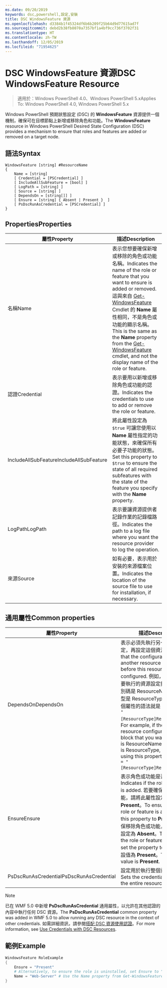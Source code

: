 ```yaml
---
ms.date: 09/20/2019
keywords: dsc,powershell,設定,安裝
title: DSC WindowsFeature 資源
ms.openlocfilehash: d3384b1f45324df6b6b209f25b64d9d77615ad7f
ms.sourcegitcommit: debd2b38fb8070a7357bf1a4bf9cc736f3702f31
ms.translationtype: HT
ms.contentlocale: zh-TW
ms.lasthandoff: 12/05/2019
ms.locfileid: "71954625"
---
```

# <a name="dsc-windowsfeature-resource"></a><span data-ttu-id="c1a5f-103">DSC WindowsFeature 資源</span><span class="sxs-lookup"><span data-stu-id="c1a5f-103">DSC WindowsFeature Resource</span></span>

> <span data-ttu-id="c1a5f-104">適用於：Windows PowerShell 4.0、Windows PowerShell 5.x</span><span class="sxs-lookup"><span data-stu-id="c1a5f-104">Applies To: Windows PowerShell 4.0, Windows PowerShell 5.x</span></span>

<span data-ttu-id="c1a5f-105">Windows PowerShell 預期狀態設定 (DSC) 的 **WindowsFeature** 資源提供一個機制，確保可在目標節點上新增或移除角色和功能。</span><span class="sxs-lookup"><span data-stu-id="c1a5f-105">The **WindowsFeature** resource in Windows PowerShell Desired State Configuration (DSC) provides a mechanism to ensure that roles and features are added or removed on a target node.</span></span>

## <a name="syntax"></a><span data-ttu-id="c1a5f-106">語法</span><span class="sxs-lookup"><span data-stu-id="c1a5f-106">Syntax</span></span>

```Syntax
WindowsFeature [string] #ResourceName
{
    Name = [string]
    [ Credential = [PSCredential] ]
    [ IncludeAllSubFeature = [bool] ]
    [ LogPath = [string] ]
    [ Source = [string] ]
    [ DependsOn = [string[]] ]
    [ Ensure = [string] { Absent | Present }  ]
    [ PsDscRunAsCredential = [PSCredential] ]
}
```

## <a name="properties"></a><span data-ttu-id="c1a5f-107">Properties</span><span class="sxs-lookup"><span data-stu-id="c1a5f-107">Properties</span></span>

|<span data-ttu-id="c1a5f-108">屬性</span><span class="sxs-lookup"><span data-stu-id="c1a5f-108">Property</span></span> |<span data-ttu-id="c1a5f-109">描述</span><span class="sxs-lookup"><span data-stu-id="c1a5f-109">Description</span></span> |
|---|---|
|<span data-ttu-id="c1a5f-110">名稱</span><span class="sxs-lookup"><span data-stu-id="c1a5f-110">Name</span></span> |<span data-ttu-id="c1a5f-111">表示您想要確保新增或移除的角色或功能名稱。</span><span class="sxs-lookup"><span data-stu-id="c1a5f-111">Indicates the name of the role or feature that you want to ensure is added or removed.</span></span> <span data-ttu-id="c1a5f-112">這與來自 [Get-WindowsFeature](/powershell/module/servermanager/Get-WindowsFeature) Cmdlet 的 **Name** 屬性相同，不是角色或功能的顯示名稱。</span><span class="sxs-lookup"><span data-stu-id="c1a5f-112">This is the same as the **Name** property from the [Get-WindowsFeature](/powershell/module/servermanager/Get-WindowsFeature) cmdlet, and not the display name of the role or feature.</span></span> |
|<span data-ttu-id="c1a5f-113">認證</span><span class="sxs-lookup"><span data-stu-id="c1a5f-113">Credential</span></span> |<span data-ttu-id="c1a5f-114">表示要用以新增或移除角色或功能的認證。</span><span class="sxs-lookup"><span data-stu-id="c1a5f-114">Indicates the credentials to use to add or remove the role or feature.</span></span> |
|<span data-ttu-id="c1a5f-115">IncludeAllSubFeature</span><span class="sxs-lookup"><span data-stu-id="c1a5f-115">IncludeAllSubFeature</span></span> |<span data-ttu-id="c1a5f-116">將此屬性設定為 `$true` 可讓您使用以 **Name** 屬性指定的功能狀態，來確保所有必要子功能的狀態。</span><span class="sxs-lookup"><span data-stu-id="c1a5f-116">Set this property to `$true` to ensure the state of all required subfeatures with the state of the feature you specify with the **Name** property.</span></span> |
|<span data-ttu-id="c1a5f-117">LogPath</span><span class="sxs-lookup"><span data-stu-id="c1a5f-117">LogPath</span></span> |<span data-ttu-id="c1a5f-118">表示要讓資源提供者記錄作業的記錄檔路徑。</span><span class="sxs-lookup"><span data-stu-id="c1a5f-118">Indicates the path to a log file where you want the resource provider to log the operation.</span></span> |
|<span data-ttu-id="c1a5f-119">來源</span><span class="sxs-lookup"><span data-stu-id="c1a5f-119">Source</span></span> |<span data-ttu-id="c1a5f-120">如有必要，表示用於安裝的來源檔案位置。</span><span class="sxs-lookup"><span data-stu-id="c1a5f-120">Indicates the location of the source file to use for installation, if necessary.</span></span> |

## <a name="common-properties"></a><span data-ttu-id="c1a5f-121">通用屬性</span><span class="sxs-lookup"><span data-stu-id="c1a5f-121">Common properties</span></span>

|<span data-ttu-id="c1a5f-122">屬性</span><span class="sxs-lookup"><span data-stu-id="c1a5f-122">Property</span></span> |<span data-ttu-id="c1a5f-123">描述</span><span class="sxs-lookup"><span data-stu-id="c1a5f-123">Description</span></span> |
|---|---|
|<span data-ttu-id="c1a5f-124">DependsOn</span><span class="sxs-lookup"><span data-stu-id="c1a5f-124">DependsOn</span></span> |<span data-ttu-id="c1a5f-125">表示必須先執行另一個資源的設定，再設定這個資源。</span><span class="sxs-lookup"><span data-stu-id="c1a5f-125">Indicates that the configuration of another resource must run before this resource is configured.</span></span> <span data-ttu-id="c1a5f-126">例如，如果第一個想要執行的資源設定指令碼區塊識別碼是 ResourceName，而其類型是 ResourceType，則使用這個屬性的語法就是 `DependsOn = "[ResourceType]ResourceName"`。</span><span class="sxs-lookup"><span data-stu-id="c1a5f-126">For example, if the ID of the resource configuration script block that you want to run first is ResourceName and its type is ResourceType, the syntax for using this property is `DependsOn = "[ResourceType]ResourceName"`.</span></span> |
|<span data-ttu-id="c1a5f-127">Ensure</span><span class="sxs-lookup"><span data-stu-id="c1a5f-127">Ensure</span></span> |<span data-ttu-id="c1a5f-128">表示角色或功能是否新增。</span><span class="sxs-lookup"><span data-stu-id="c1a5f-128">Indicates if the role or feature is added.</span></span> <span data-ttu-id="c1a5f-129">若要確保新增角色或功能，請將此屬性設定為 **Present**。</span><span class="sxs-lookup"><span data-stu-id="c1a5f-129">To ensure that the role or feature is added, set this property to **Present**.</span></span> <span data-ttu-id="c1a5f-130">若要確保移除角色或功能，請將此屬性設定為 **Absent**。</span><span class="sxs-lookup"><span data-stu-id="c1a5f-130">To ensure that the role or feature is removed, set the property to **Absent**.</span></span> <span data-ttu-id="c1a5f-131">預設值為 **Present**。</span><span class="sxs-lookup"><span data-stu-id="c1a5f-131">The default value is **Present**.</span></span> |
|<span data-ttu-id="c1a5f-132">PsDscRunAsCredential</span><span class="sxs-lookup"><span data-stu-id="c1a5f-132">PsDscRunAsCredential</span></span> |<span data-ttu-id="c1a5f-133">設定用於執行整個資源的認證。</span><span class="sxs-lookup"><span data-stu-id="c1a5f-133">Sets the credential for running the entire resource as.</span></span> |

> [!NOTE]
> <span data-ttu-id="c1a5f-134">已在 WMF 5.0 中新增 **PsDscRunAsCredential** 通用屬性，以允許在其他認證的內容中執行任何 DSC 資源。</span><span class="sxs-lookup"><span data-stu-id="c1a5f-134">The **PsDscRunAsCredential** common property was added in WMF 5.0 to allow running any DSC resource in the context of other credentials.</span></span> <span data-ttu-id="c1a5f-135">如需詳細資訊，請參閱[搭配 DSC 資源使用認證](../../../configurations/runasuser.md)。</span><span class="sxs-lookup"><span data-stu-id="c1a5f-135">For more information, see [Use Credentials with DSC Resources](../../../configurations/runasuser.md).</span></span>

## <a name="example"></a><span data-ttu-id="c1a5f-136">範例</span><span class="sxs-lookup"><span data-stu-id="c1a5f-136">Example</span></span>

```powershell
WindowsFeature RoleExample
{
    Ensure = "Present"
    # Alternatively, to ensure the role is uninstalled, set Ensure to "Absent"
    Name = "Web-Server" # Use the Name property from Get-WindowsFeature
}
```